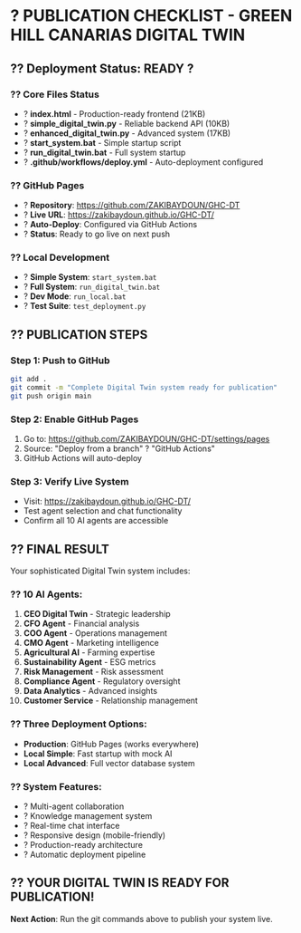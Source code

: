 # ? PUBLICATION CHECKLIST - GREEN HILL CANARIAS DIGITAL TWIN

## ?? Deployment Status: READY ?

### ?? Core Files Status
- ? **index.html** - Production-ready frontend (21KB)
- ? **simple_digital_twin.py** - Reliable backend API (10KB) 
- ? **enhanced_digital_twin.py** - Advanced system (17KB)
- ? **start_system.bat** - Simple startup script
- ? **run_digital_twin.bat** - Full system startup
- ? **.github/workflows/deploy.yml** - Auto-deployment configured

### ?? GitHub Pages
- ? **Repository**: https://github.com/ZAKIBAYDOUN/GHC-DT
- ? **Live URL**: https://zakibaydoun.github.io/GHC-DT/
- ? **Auto-Deploy**: Configured via GitHub Actions
- ? **Status**: Ready to go live on next push

### ?? Local Development
- ? **Simple System**: `start_system.bat`
- ? **Full System**: `run_digital_twin.bat` 
- ? **Dev Mode**: `run_local.bat`
- ? **Test Suite**: `test_deployment.py`

## ?? PUBLICATION STEPS

### Step 1: Push to GitHub
```bash
git add .
git commit -m "Complete Digital Twin system ready for publication"
git push origin main
```

### Step 2: Enable GitHub Pages
1. Go to: https://github.com/ZAKIBAYDOUN/GHC-DT/settings/pages
2. Source: "Deploy from a branch" ? "GitHub Actions"
3. GitHub Actions will auto-deploy

### Step 3: Verify Live System
- Visit: https://zakibaydoun.github.io/GHC-DT/
- Test agent selection and chat functionality
- Confirm all 10 AI agents are accessible

## ?? FINAL RESULT

Your sophisticated Digital Twin system includes:

### ?? 10 AI Agents:
1. **CEO Digital Twin** - Strategic leadership
2. **CFO Agent** - Financial analysis  
3. **COO Agent** - Operations management
4. **CMO Agent** - Marketing intelligence
5. **Agricultural AI** - Farming expertise
6. **Sustainability Agent** - ESG metrics
7. **Risk Management** - Risk assessment
8. **Compliance Agent** - Regulatory oversight
9. **Data Analytics** - Advanced insights
10. **Customer Service** - Relationship management

### ?? Three Deployment Options:
- **Production**: GitHub Pages (works everywhere)
- **Local Simple**: Fast startup with mock AI
- **Local Advanced**: Full vector database system

### ?? System Features:
- ? Multi-agent collaboration
- ? Knowledge management system
- ? Real-time chat interface
- ? Responsive design (mobile-friendly)
- ? Production-ready architecture
- ? Automatic deployment pipeline

## ?? YOUR DIGITAL TWIN IS READY FOR PUBLICATION!

**Next Action**: Run the git commands above to publish your system live.